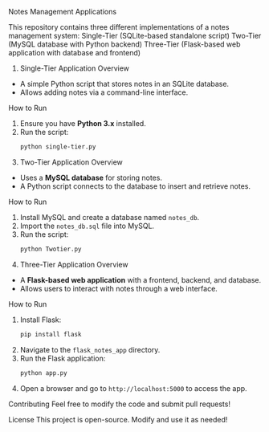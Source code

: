  Notes Management Applications

This repository contains three different implementations of a notes management system:
Single-Tier (SQLite-based standalone script)
Two-Tier (MySQL database with Python backend)
Three-Tier (Flask-based web application with database and frontend)


 1. Single-Tier Application
 Overview
- A simple Python script that stores notes in an SQLite database.
- Allows adding notes via a command-line interface.

 How to Run
1. Ensure you have **Python 3.x** installed.
2. Run the script:
   ```sh
   python single-tier.py
   
 2. Two-Tier Application
 Overview
- Uses a **MySQL database** for storing notes.
- A Python script connects to the database to insert and retrieve notes.

 How to Run
1. Install MySQL and create a database named `notes_db`.
2. Import the `notes_db.sql` file into MySQL.
3. Run the script:
   ```sh
   python Twotier.py
   
 3. Three-Tier Application
 Overview
- A **Flask-based web application** with a frontend, backend, and database.
- Allows users to interact with notes through a web interface.

 How to Run
1. Install Flask:
   ```sh
   pip install flask
   ```
2. Navigate to the `flask_notes_app` directory.
3. Run the Flask application:
   ```sh
   python app.py
   ```
4. Open a browser and go to `http://localhost:5000` to access the app.

 Contributing
Feel free to modify the code and submit pull requests!

 License
This project is open-source. Modify and use it as needed!


